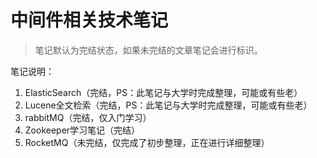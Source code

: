# 中间件相关技术笔记

> 笔记默认为完结状态，如果未完结的文章笔记会进行标识。
>

笔记说明：

1. ElasticSearch（完结，PS：此笔记与大学时完成整理，可能或有些老）
1. Lucene全文检索（完结，PS：此笔记与大学时完成整理，可能或有些老）
1. rabbitMQ（完结，仅入门学习）
1. Zookeeper学习笔记（完结）
1. RocketMQ（未完结，仅完成了初步整理，正在进行详细整理）

